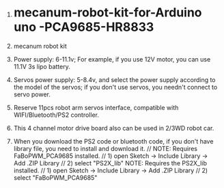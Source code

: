 1. # mecanum-robot-kit-for-Arduino uno -PCA9685-HR8833
2. mecanum robot kit 
3. Power supply: 6-11.1v; For example, if you use 12V motor, you can use 11.1V 3s lipo battery.
4. Servos power supply: 5-8.4v, and select the power supply according to the model of the servos; if you don't use servos, you needn't connect to servo power.
5. Reserve 11pcs robot arm servos interface, compatible with WIFI/Bluetooth/PS2 controller.
6. This 4 channel motor drive board also can be used in 2/3WD robot car.

7. When you download the PS2 code or bluetooth code, if you don't have library file, you need to install and download it.
// NOTE: Requires FaBoPWM_PCA9685 installed.
// 1) open Sketch -> Include Library -> Add .ZIP Library
// 2) select "PS2X_lib"
 NOTE: Requires the PS2X_lib installed.
// 1) open Sketch -> Include Library -> Add .ZIP Library
// 2) select "FaBoPWM_PCA9685"
